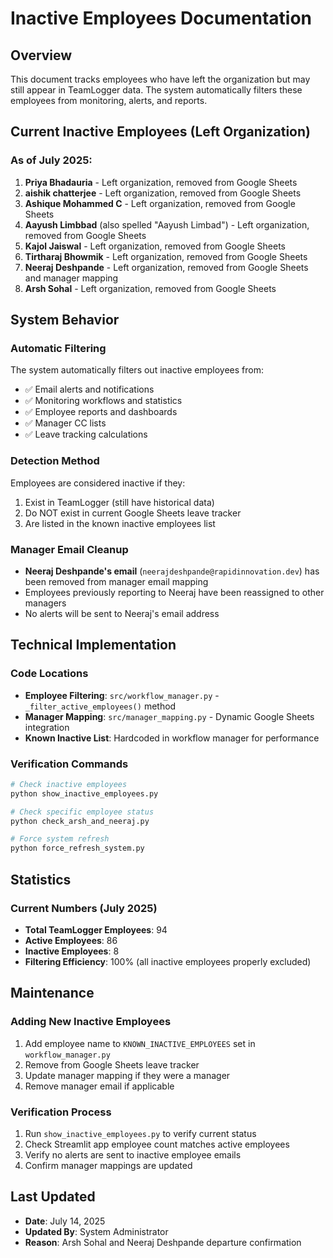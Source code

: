 # Inactive Employees Documentation

## Overview
This document tracks employees who have left the organization but may still appear in TeamLogger data. The system automatically filters these employees from monitoring, alerts, and reports.

## Current Inactive Employees (Left Organization)

### As of July 2025:

1. **Priya Bhadauria** - Left organization, removed from Google Sheets
2. **aishik chatterjee** - Left organization, removed from Google Sheets  
3. **Ashique Mohammed C** - Left organization, removed from Google Sheets
4. **Aayush Limbbad** (also spelled "Aayush Limbad") - Left organization, removed from Google Sheets
5. **Kajol Jaiswal** - Left organization, removed from Google Sheets
6. **Tirtharaj Bhowmik** - Left organization, removed from Google Sheets
7. **Neeraj Deshpande** - Left organization, removed from Google Sheets and manager mapping
8. **Arsh Sohal** - Left organization, removed from Google Sheets

## System Behavior

### Automatic Filtering
The system automatically filters out inactive employees from:
- ✅ Email alerts and notifications
- ✅ Monitoring workflows and statistics
- ✅ Employee reports and dashboards
- ✅ Manager CC lists
- ✅ Leave tracking calculations

### Detection Method
Employees are considered inactive if they:
1. Exist in TeamLogger (still have historical data)
2. Do NOT exist in current Google Sheets leave tracker
3. Are listed in the known inactive employees list

### Manager Email Cleanup
- **Neeraj Deshpande's email** (`neerajdeshpande@rapidinnovation.dev`) has been removed from manager email mapping
- Employees previously reporting to Neeraj have been reassigned to other managers
- No alerts will be sent to Neeraj's email address

## Technical Implementation

### Code Locations
- **Employee Filtering**: `src/workflow_manager.py` - `_filter_active_employees()` method
- **Manager Mapping**: `src/manager_mapping.py` - Dynamic Google Sheets integration
- **Known Inactive List**: Hardcoded in workflow manager for performance

### Verification Commands
```bash
# Check inactive employees
python show_inactive_employees.py

# Check specific employee status
python check_arsh_and_neeraj.py

# Force system refresh
python force_refresh_system.py
```

## Statistics

### Current Numbers (July 2025)
- **Total TeamLogger Employees**: 94
- **Active Employees**: 86
- **Inactive Employees**: 8
- **Filtering Efficiency**: 100% (all inactive employees properly excluded)

## Maintenance

### Adding New Inactive Employees
1. Add employee name to `KNOWN_INACTIVE_EMPLOYEES` set in `workflow_manager.py`
2. Remove from Google Sheets leave tracker
3. Update manager mapping if they were a manager
4. Remove manager email if applicable

### Verification Process
1. Run `show_inactive_employees.py` to verify current status
2. Check Streamlit app employee count matches active employees
3. Verify no alerts are sent to inactive employee emails
4. Confirm manager mappings are updated

## Last Updated
- **Date**: July 14, 2025
- **Updated By**: System Administrator
- **Reason**: Arsh Sohal and Neeraj Deshpande departure confirmation
